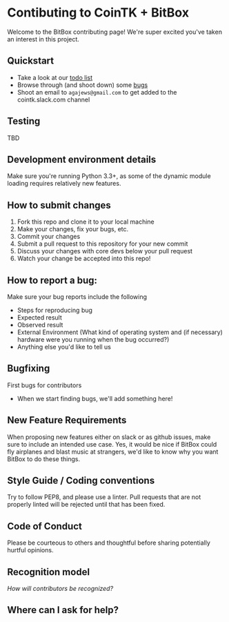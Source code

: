 # Contibuting to CoinTK + BitBox

Welcome to the BitBox contributing page! We're super excited you've taken an interest in this project.

## Quickstart
* Take a look at our [todo list](https://github.com/CoinTK/BitBox-Server/blob/master/TODO.md)
* Browse through (and shoot down) some [bugs](https://github.com/cointk/bitbox-server/issues)
* Shoot an email to `agajews@gmail.com` to get added to the cointk.slack.com channel

## Testing
TBD

## Development environment details
Make sure you're running Python 3.3+, as some of the dynamic module loading requires relatively new features.

## How to submit changes
1. Fork this repo and clone it to your local machine
2. Make your changes, fix your bugs, etc.
3. Commit your changes
4. Submit a pull request to this repository for your new commit
5. Discuss your changes with core devs below your pull request
6. Watch your change be accepted into this repo!

## How to report a bug:
Make sure your bug reports include the following
* Steps for reproducing bug
* Expected result
* Observed result
* External Environment (What kind of operating system and (if necessary) hardware were you running when the bug occurred?)
* Anything else you'd like to tell us

## Bugfixing
First bugs for contributors
  * When we start finding bugs, we'll add something here!

## New Feature Requirements
When proposing new features either on slack or as github issues, make sure to include an intended use case. Yes, it would be nice if BitBox could fly airplanes and blast music at strangers, we'd like to know why you want BitBox to do these things.

## Style Guide / Coding conventions
Try to follow PEP8, and please use a linter. Pull requests that are not properly linted will be rejected until that has been fixed.

## Code of Conduct
Please be courteous to others and thoughtful before sharing potentially hurtful opinions.

## Recognition model
_How will contributors be recognized?_

## Where can I ask for help?
